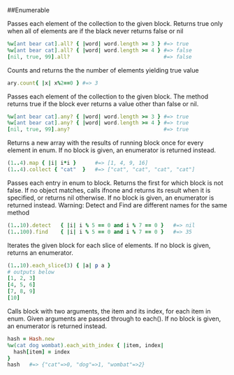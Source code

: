 ##Enumerable

Passes each element of the collection to the given block. Returns true only when all of elements are if the black never
returns false or nil
```ruby
%w[ant bear cat].all? { |word| word.length >= 3 } #=> true
%w[ant bear cat].all? { |word| word.length >= 4 } #=> false
[nil, true, 99].all?                              #=> false
```

Counts and returns the the number of elements yielding true value 
```ruby
ary.count{ |x| x%2==0 } #=> 3
```

Passes each element of the collection to the given block.
The method returns true if the block ever returns a value other than false or nil.
```ruby
%w[ant bear cat].any? { |word| word.length >= 3 } #=> true
%w[ant bear cat].any? { |word| word.length >= 4 } #=> true
[nil, true, 99].any?                              #=> true
```

Returns a new array with the results of running block once for every element in enum.
If no block is given, an enumerator is returned instead.
```ruby
(1..4).map { |i| i*i }      #=> [1, 4, 9, 16]
(1..4).collect { "cat"  }   #=> ["cat", "cat", "cat", "cat"]
```

Passes each entry in enum to block. Returns the first for which block is not false.
If no object matches, calls ifnone and returns its result when it is specified, or returns nil otherwise.
If no block is given, an enumerator is returned instead.
Warning: Detect and Find are different names for the same method
```ruby
(1..10).detect   { |i| i % 5 == 0 and i % 7 == 0 }   #=> nil
(1..100).find    { |i| i % 5 == 0 and i % 7 == 0 }   #=> 35
```

Iterates the given block for each slice of <n> elements. If no block is given, returns an enumerator.
```ruby
(1..10).each_slice(3) { |a| p a }
# outputs below
[1, 2, 3]
[4, 5, 6]
[7, 8, 9]
[10]
```

Calls block with two arguments, the item and its index, for each item in enum.
Given arguments are passed through to each().
If no block is given, an enumerator is returned instead.
```ruby
hash = Hash.new
%w(cat dog wombat).each_with_index { |item, index|
  hash[item] = index
}
hash   #=> {"cat"=>0, "dog"=>1, "wombat"=>2}
```
